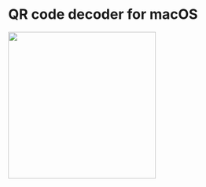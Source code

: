 # QR code decoder for macOS

<img src="https://media.giphy.com/media/TH6qyJY9F2BjH2sFv6/giphy.gif" height="300">

